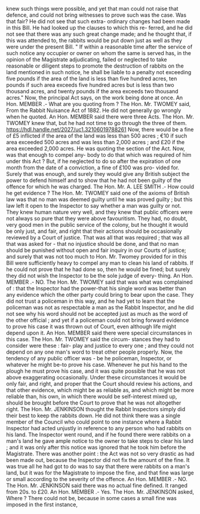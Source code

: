 knew such things were possible, and yet that man could not raise that defence, and could not bring witnesses to prove such was the case. Was that fair? He did not see that such extra- ordinary changes had been made in this Bill. He had looked up the clauses to which this re- ferred, and he did not see that there was any such great change made; and he thought that, if this was attended to, the rabbits would be put down just as well as they were under the present Bill. " If within a reasonable time after the service of such notice any occupier or owner on whom the same is served has, in the opinion of the Magistrate adjudicating, failed or neglected to take reasonable or diligent steps to promote the destruction of rabbits on the land mentioned in such notice, he shall be liable to a penalty not exceeding five pounds if the area of the land is less than five hundred acres, ten pounds if such area exceeds five hundred acres but is less than two thousand acres, and twenty pounds if the area exceeds two thousand acres." Now, the principal Act says, on the work being done at once. An Hon. MEMBER .- What are you quoting from ? The Hon. Mr. TWOMEY said, From the Rabbit Nuisance Act of 1882. He did not generally go wrongly when he quoted. An Hon. MEMBER said there were three Acts. The Hon. Mr. TWOMEY knew that, but he had not time to go through the three of them. https://hdl.handle.net/2027/uc1.32106019788261 Now, there would be a fine of £5 inflicted if the area of the land was less than 500 acres ; €10 if such area exceeded 500 acres and was less than 2,000 acres ; and £20 if the area exceeded 2,000 acres. He was quoting the section of the Act. Now, was that enough to compel any- body to do that which was required of him under this Act ? But, if he neglected to do so after the expiration of one month from the date of a conviction, a fine of £100 was pro- vided for. Surely that was enough, and surely they would give any British subject the power to defend himself and to show that he had not been guilty of the offence for which he was charged. The Hon. Mr. A. LEE SMITH .- How could he get evidence ? The Hon. Mr. TWOMEY said one of the axioms of British law was that no man was deemed guilty until he was proved guilty ; but this law left it open to the Inspector to say whether a man was guilty or not. They knew human nature very well, and they knew that public officers were not always so pure that they were above favouritism. They had, no doubt, very good men in the public service of the colony, but he thought it would be only just, and fair, and right that their actions should be occasionally reviewed by a Court of justice. That was all that was required ; that was all that was asked for - that no injustice should be done, and that no man should be punished without open and fair inquiry in our Courts of justice; and surely that was not too much to Hon. Mr. Twomey provided for in this Bill were sufficiently heavy to compel any man to clean his land of rabbits. If he could not prove that he had done so, then he would be fined; but surely they did not wish the Inspector to be the sole judge of every- thing. An Hon. MEMBER .- NO. The Hon. Mr. TWOMEY said that was what was complained of : that the Inspector had the power-that his single word was better than any evidence which the other party could bring to bear upon the case. They did not trust a policeman in this way, and he had yet to learn that the policeman was not as respectable a man as the Rabbit Inspector, and he did not see why his word should not be accepted just as much as the word of the other official ; and yet if a policeman could not bring forward evidence to prove his case it was thrown out of Court, even although life might depend upon it. An Hon. MEMBER said there were special circumstances in this case. The Hon. Mr. TWOMEY said the circum- stances they had to consider were these : fair- play and justice to every one ; and they could not depend on any one man's word to treat other people properly. Now, the tendency of any public officer was - be he policeman, Inspector, or whatever he might be-to prove his case. Whenever he put his hand to the plough he must prove his case, and it was quite possible that he was not above exaggerating occasionally. Under these circumstances it would be only fair, and right, and proper that the Court should review his actions, and that other evidence, which might be as reliable as, and which might be more reliable than, his own, in which there would be self-interest mixed up, should be brought before the Court to prove that he was not altogether right. The Hon. Mr. JENKINSON thought the Rabbit Inspectors simply did their best to keep the rabbits down. He did not think there was a single member of the Council who could point to one instance where a Rabbit Inspector had acted unjustly in reference to any person who had rabbits on his land. The Inspector went round, and if he found there were rabbits on a man's land he gave ample notice to the owner to take steps to clear his land ; and it was only after this notice was ignored that he took him before the Magistrate. There was another point : the Act was not so very drastic as had been made out, because the Inspector did not fix the amount of the fine. It was true all he had got to do was to say that there were rabbits on a man's land, but it was for the Magistrate to impose the fine, and that fine was large or small according to the severity of the offence. An Hon. MEMBER .- NO. The Hon. Mr. JENKINSON said there was no actual fine defined. It ranged from 20s. to £20. An Hon. MEMBER .- Yes. The Hon. Mr. JENKINSON asked, Where ? There could not be, because in some cases a small fine was imposed in the first instance, 